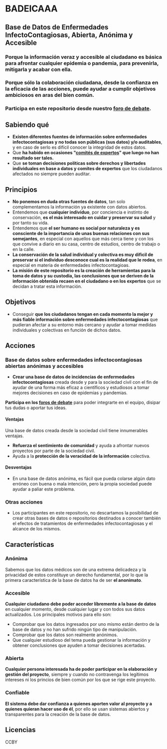 # BADEICAAA
## Base de Datos de Enfermedades InfectoContagiosas, Abierta, Anónima y Accesible

### Porque la información veraz y accesible al ciudadano es básica para afrontar cualquier epidemia o pandemia, para prevenirla, mitigarla y acabar con ella.
### Porque sólo la colaboración ciudadana, desde la confianza en la eficacia de las acciones, puede ayudar a cumplir objetivos ambiciosos en aras del bien común.
### Participa en este repositorio desde nuestro [foro de debate](https://github.com/NGDAOorg/BADEICAAA/discussions).

## Sabiendo qué
* **Existen diferentes fuentes de información sobre enfermedades infectocontagiosas y no todas son públicas (sus datos) y/o auditables**, y en caso de serlo es difícil conocer la integridad de estos datos.
* Que **ha habido en ocasiones "[comités de expertos](https://www.elmundo.es/ciencia-y-salud/salud/2020/07/29/5f21d3abfdddff0c3d8b45bd.html)" que luego no han resultado ser tales.**
* Que **se toman decisiones políticas sobre derechos y libertades individuales en base a datos y comites de expertos** que los ciudadanos afectados no siempre pueden auditar.

## Principios
* **No ponemos en duda otras fuentes de datos**, tan solo complementamos la información ya existente con datos abiertos.
* Entendemos que **cualquier individuo**, por conciencia e instinto de conservación, **es el más interesado en cuidar y preservar su salud** y por tanto su vida.
* Entendemos que **el ser humano es social por naturaleza y es consciente de la importancia de unas buenas relaciones con sus semejantes**, en especial con aquellos que más cerca tiene y con los que convive a diario en su casa, centro de estudios, centro de trabajo o en la calle.
* **La conservación de la salud individual y colectiva es muy dificil de preservar si el individuo desconoce cual es la realidad que le rodea**, en especial en materia de enfermedades infectocontagioas.
* **La misión de este repositorio es la creación de herramientas para la toma de datos y su custodia, las conclusiones que se deriven de la información obtenida recaen en el ciudadano o en los expertos** que se decidan a tratar esta información.

## Objetivos
* Conseguir **que los ciudadanos tengan en cada momento la mejor y más fiable información sobre enfermedades infectocontagiosas** que pudieran afectar a su entorno más cercano y ayudar a tomar medidas individuales y colectivas en función de dichos datos.

## Acciones

### Base de datos sobre enfermedades infectocontagiosas abiertas anónimas y accesibles
* **Crear una base de datos de incidencias de enfermedades infectocontagiosas** creada desde y para la sociedad civil con el fin de ayudar de una forma más eficaz a científicos y estudiosos a tomar mejores decisiones en caso de epidemias y pandemias.

**Participa en los [foros de debate](https://github.com/NGDAOorg/BADEICAAA/discussions)** para poder integrarte en el equipo, disipar tus dudas o aportar tus ideas.

#### Ventajas
Una base de datos creada desde la sociedad civil tiene innumerables ventajas.
* **Refuerza el sentimiento de comunidad** y ayuda a afrontar nuevos proyectos por parte de la sociedad civil.
* Ayuda a la **protección de la veracidad de la información** colectiva.

#### Desventajas
* En una base de datos anónima, es fácil que pueda colarse algún dato erróneo con buena o mala intención, pero la propia sociedad puede ayudar a paliar este problema.

### Otras acciones
* Los participantes en este repositorio, no descartamos la posibilidad de crear otras bases de datos o repositorios destinados a conocer también el efectos de tratamientos de enfermedades infectocontagiosas y el alcance de los mismos.

## Características
### Anónima
Sabemos que los datos médicos son de una extrema delicadeza y la privacidad de estos constituye un derecho fundamental, por lo que la primera característica de la base de datos ha de ser **el anonimato**.
### Accesible
**Cualquier ciudadano debe poder acceder líbremente a la base de datos** en cualquier momento, desde cualquier lugar y con todos sus datos actualizados. Los principales motivos para ello son:
* Comprobar que los datos ingresados por uno mismo están dentro de la base de datos y no han sufrido ningún tipo de manipulación.
* Comprobar que los datos son realmente anónimos.
* Que cualquier estudioso del tema pueda gestionar la información y obtener conclusiones que ayuden a tomar decisiones acertadas.
### Abierta
**Cualquier persona interesada ha de poder participar en la elaboración y gestión del proyecto**, siempre y cuando no contravenga los legítimos intereses ni los princios de bien común por los que se rige este proyecto.
### Confiable
**El sistema debe dar confianza a quienes aporten valor al proyecto y a quienes quieran hacer uso de él**, por ello se usan sistemas abiertos y transparentes para la creación de la base de datos.

## Licencias
CCBY
